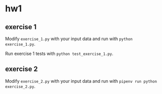 # hw1

## exercise 1

Modify `exercise_1.py` with your input data and run with `python exercise_1.py`.

Run exercise 1 tests with `python test_exercise_1.py`.

## exercise 2

Modify `exercise_2.py` with your input data and run with `pipenv run python exercise_2.py`.
